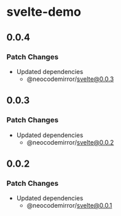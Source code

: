 # svelte-demo

## 0.0.4

### Patch Changes

- Updated dependencies
  - @neocodemirror/svelte@0.0.3

## 0.0.3

### Patch Changes

- Updated dependencies
  - @neocodemirror/svelte@0.0.2

## 0.0.2

### Patch Changes

- Updated dependencies
  - @neocodemirror/svelte@0.0.1
